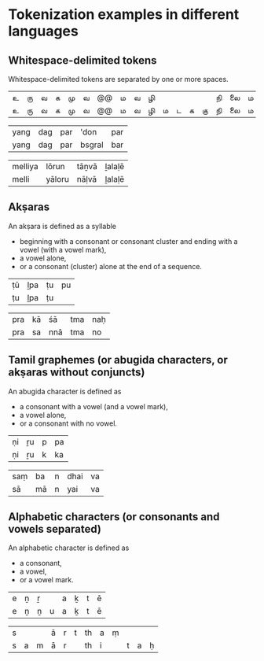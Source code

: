 # Tokenization examples in different languages


## Whitespace-delimited tokens

Whitespace-delimited tokens are separated by one or more spaces.

|   |    |   |   |    |   |    |   |   |    |   |   |   |    |    |     |   |   |   |   |   |
|---|----|---|---|----|---|----|---|---|----|---|---|---|----|----|-----|---|---|---|---|---|
| உ | ரு | வ | க | மு | வ | @@ | ம | வ | ழி |   |   |   |    | நி | லை  | ம | ட | க | @ | க |
| உ | ரு | வ | க | மு | வ | @@ | ம | வ | ழி | ம | ட | க | கு | நி | லை  | ம | ட | க | @ | க |


|      |     |     |        |     |
|------|-----|-----|--------|-----|
| yang | dag | par | 'don   | par |
| yang | dag | par | bsgral | bar |

|         |         |       |        |
|---------|---------|-------|--------|
| melliya | lōrun   | tāṉvā | ḻalaḷē |
| melli   | yāloru  | nāḷvā | ḻalaḷē |

## Akṣaras

An akṣara is defined as a syllable
* beginning with a consonant or consonant cluster and ending with a vowel (with a vowel mark),
* a vowel alone,
* or a consonant (cluster) alone at the end of a sequence.

|    |     |    |    |
|----|-----|----|----|
| ṭū | ḻpa | ṭu | pu |
| ṭu | ḻpa | ṭu |    |

|     |    |     |     |     |
|-----|----|-----|-----|-----|
| pra | kā | śā  | tma | naḥ |
| pra | sa | nnā | tma | no  |


## Tamil graphemes (or abugida characters, or akṣaras without conjuncts)

An abugida character is defined as
* a consonant with a vowel (and a vowel mark),
* a vowel alone,
* or a consonant with no vowel.

|    |    |   |    |
|----|----|---|----|
| ṇi | ṟu | p | pa |
| ṇi | ṟu | k | ka |

|     |    |   |      |    |
|-----|----|---|------|----|
| saṃ | ba | n | dhai | va |
| sā  | mā | n | yai  | va |


## Alphabetic characters (or consonants and vowels separated)

An alphabetic character is defined as
* a consonant,
* a vowel,
* or a vowel mark.

|    |   |   |   |   |   |   |   |
|----|---|---|---|---|---|---|---|
| e  | ṉ | ṟ |   | a | ḵ | t | ē |
| e  | ṉ | ṉ | u | a | ḵ | t | ē |

|   |   |   |   |   |   |    |   |   |   |   |   |
|---|---|---|---|---|---|----|---|---|---|---|---|
| s |   |   | ā | r | t | th | a | ṃ |   |   |   |
| s | a | m | ā | r |   | th | i |   | t | a | ḥ | 

